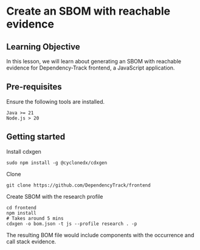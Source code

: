 # Create an SBOM with reachable evidence

## Learning Objective

In this lesson, we will learn about generating an SBOM with reachable evidence for Dependency-Track frontend, a JavaScript application.

## Pre-requisites

Ensure the following tools are installed.

```
Java >= 21
Node.js > 20
```

## Getting started

Install cdxgen

```shell
sudo npm install -g @cyclonedx/cdxgen
```

Clone

```shell
git clone https://github.com/DependencyTrack/frontend
```

Create SBOM with the research profile

```shell
cd frontend
npm install
# Takes around 5 mins
cdxgen -o bom.json -t js --profile research . -p
```

The resulting BOM file would include components with the occurrence and call stack evidence.
